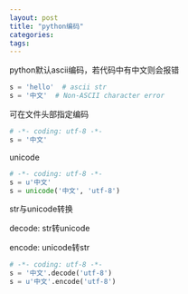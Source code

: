 ```yaml
---
layout: post
title: "python编码"
categories:
tags:
---
```


python默认ascii编码，若代码中有中文则会报错

```python
s = 'hello'  # ascii str
s = '中文'  # Non-ASCII character error
```

可在文件头部指定编码

```python
# -*- coding: utf-8 -*-
s = '中文'
```

unicode

```python
# -*- coding: utf-8 -*-
s = u'中文'
s = unicode('中文', 'utf-8')
```

str与unicode转换

decode: str转unicode

encode: unicode转str

```python
# -*- coding: utf-8 -*-
s = '中文'.decode('utf-8')
s = u'中文'.encode('utf-8')
```
